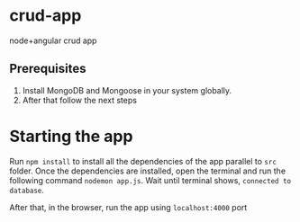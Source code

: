 # crud-app
 node+angular crud app

 ## Prerequisites 
   1. Install MongoDB and Mongoose in your system globally.
   2. After that follow the next steps 

# Starting the app

Run `npm install` to install all the dependencies of the app parallel to `src` folder.
Once the dependencies are installed, open the terminal and run the following command
`nodemon app.js`. Wait until terminal shows, `connected to database`. 

After that,  in the browser, run the app using `localhost:4000` port